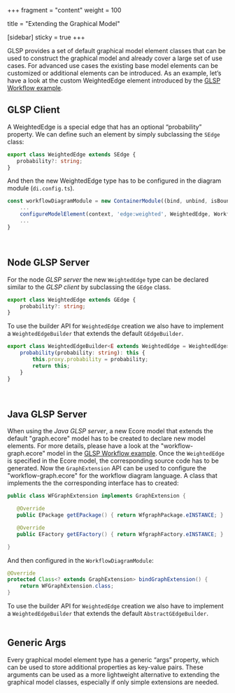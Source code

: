 +++
fragment = "content"
weight = 100

title = "Extending the Graphical Model"

[sidebar]
  sticky = true
+++

GLSP provides a set of default graphical model element classes that can be used to construct the graphical model and already cover a large set of use cases.
For advanced use cases the existing base model elements can be customized or additional elements can be introduced.
As an example, let’s have a look at the custom WeightedEdge element introduced by the [GLSP Workflow example](https://github.com/eclipse-glsp/glsp-examples).

## GLSP Client
A WeightedEdge is a special edge that has an optional “probability” property.
We can define such an element by simply subclassing the `SEdge` class:

```ts
export class WeightedEdge extends SEdge {
   probability?: string;
}
```

And then the new WeightedEdge type has to be configured in the diagram module (`di.config.ts`).

```ts
const workflowDiagramModule = new ContainerModule((bind, unbind, isBound, rebind) => {
    ...
    configureModelElement(context, 'edge:weighted', WeightedEdge, WorkflowEdgeView);
    ...
}
```

</br>

## Node GLSP Server

For the node _GLSP server_ the new `WeightedEdge` type can be declared similar to the _GLSP client_ by subclassing the `GEdge` class.

```ts
export class WeightedEdge extends GEdge {
    probability?: string;
}
```

To use the builder API for `WeightedEdge` creation we also have to implement a `WeightedEdgeBuilder` that extends the default `GEdgeBuilder`.

```ts
export class WeightedEdgeBuilder<E extends WeightedEdge = WeightedEdge> extends GEdgeBuilder<E> {
    probability(probability: string): this {
        this.proxy.probability = probability;
        return this;
    }
}
```

</br>

## Java GLSP Server

When using the _Java GLSP server_, a new Ecore model that extends the default "graph.ecore" model has to be created to declare new model elements.
For more details, please have a look at the "workflow-graph.ecore" model in the [GLSP Workflow example](https://github.com/eclipse-glsp/glsp-examples). 
Once the `WeightedEdge` is specified in the Ecore model, the corresponding source code has to be generated.
Now the `GraphExtension` API can be used to configure the "workflow-graph.ecore" for the workflow diagram language.
A class that implements the the corresponding interface has to created:

```java
public class WFGraphExtension implements GraphExtension {

   @Override
   public EPackage getEPackage() { return WfgraphPackage.eINSTANCE; }

   @Override
   public EFactory getEFactory() { return WfgraphFactory.eINSTANCE; }

}
```

And then configured in the `WorkflowDiagramModule`:

```java
@Override
protected Class<? extends GraphExtension> bindGraphExtension() {
    return WFGraphExtension.class;
}
```

To use the builder API for `WeightedEdge` creation we also have to implement a `WeightedEdgeBuilder` that extends the default `AbstractGEdgeBuilder`.
</br></br>

## Generic Args

Every graphical model element type has a generic “args” property, which can be used to store additional properties as key-value pairs.
These arguments can be used as a more lightweight alternative to extending the graphical model classes, especially if only simple extensions are needed.
